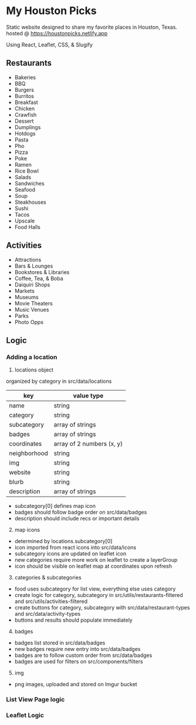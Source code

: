 # My Houston Picks

Static website designed to share my favorite places in Houston, Texas.
hosted @ https://houstonpicks.netlify.app

Using React, Leaflet, CSS, & Slugify

## Restaurants

- Bakeries
- BBQ
- Burgers
- Burritos
- Breakfast
- Chicken
- Crawfish
- Dessert
- Dumplings
- Hotdogs
- Pasta
- Pho
- Pizza
- Poke
- Ramen
- Rice Bowl
- Salads
- Sandwiches
- Seafood
- Soup
- Steakhouses
- Sushi
- Tacos
- Upscale
- Food Halls

## Activities

- Attractions
- Bars & Lounges
- Bookstores & Libraries
- Coffee, Tea, & Boba
- Daiquiri Shops
- Markets
- Museums
- Movie Theaters
- Music Venues
- Parks
- Photo Opps

## Logic

### Adding a location
1. locations object

organized by category in src/data/locations

| key | value type |
| ------ | ----- |
| name | string |
| category | string| 
| subcategory | array of strings|
| badges | array of strings |
| coordinates | array of 2 numbers (x, y) |
| neighborhood | string |
| img | string |
| website | string |
| blurb | string |
| description | array of strings |

* subcategory[0] defines map icon
* badges should follow badge order on src/data/badges
* description should include recs or important details

2. map icons

- determined by locations.subcategory[0]
- icon imported from react icons into src/data/icons
- subcategory icons are updated on leaflet icon
- new categories require more work on leaflet to create a layerGroup
- icon should be visible on leaflet map at coordinates upon refresh

3. categories & subcategories

 - food uses subcategory for list view, everything else uses category
 - create logic for category, subcategory in src/utils/restaurants-filtered and src/utils/activities-filtered
 - create buttons for category, subcategory with src/data/restaurant-types and src/data/activity-types  
 - buttons and results should populate immediately

4. badges 

 - badges list stored in src/data/badges
 - new badges require new entry into src/data/badges
 - badges are to follow custom order from src/data/badges
 - badges are used for filters on src/components/filters

5. img

 - png images, uploaded and stored on Imgur bucket

### List View Page logic

### Leaflet Logic
